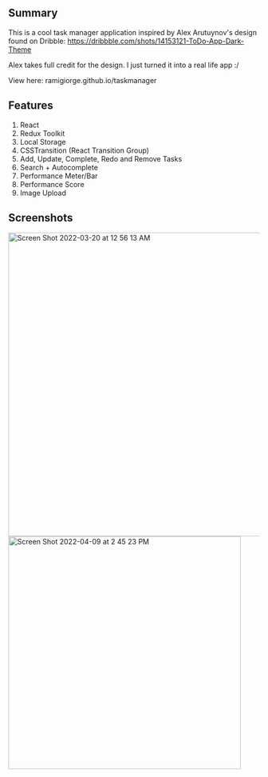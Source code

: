 ## Summary

This is a cool task manager application inspired by Alex Arutuynov's design found on Dribble: https://dribbble.com/shots/14153121-ToDo-App-Dark-Theme

Alex takes full credit for the design. I just turned it into a real life app :/

View here: ramigiorge.github.io/taskmanager

## Features

1. React
2. Redux Toolkit
3. Local Storage
4. CSSTransition (React Transition Group)
5. Add, Update, Complete, Redo and Remove Tasks
6. Search + Autocomplete
7. Performance Meter/Bar
8. Performance Score
9. Image Upload

## Screenshots

<img width="608" alt="Screen Shot 2022-03-20 at 12 56 13 AM" src="https://user-images.githubusercontent.com/89678609/159139814-1245dc17-16f7-45cc-a58b-e2051e46156a.png">
<img width="466" alt="Screen Shot 2022-04-09 at 2 45 23 PM" src="https://user-images.githubusercontent.com/89678609/162572898-45f43000-01e6-4088-ab66-161481cddc21.png">
